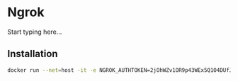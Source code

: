 # Ngrok

Start typing here...


## Installation

```bash
docker run --net=host -it -e NGROK_AUTHTOKEN=2jOhWZv1OR9p43WEx5Q1O4DUfJe_3uGzZLhTdiLvz8rVwzV8o ngrok/ngrok:latest http 8999

```
